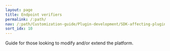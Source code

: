 ```yaml
---
layout: page
title: Endpoint verifiers
permalink: /:path/
nav: /:path/Customization-guide/Plugin-development/SDK-affecting-plugins/Plugins-Endpoint-verifiers
sort_idx: 10
---
```


Guide for those looking to modify and/or extend the platform.